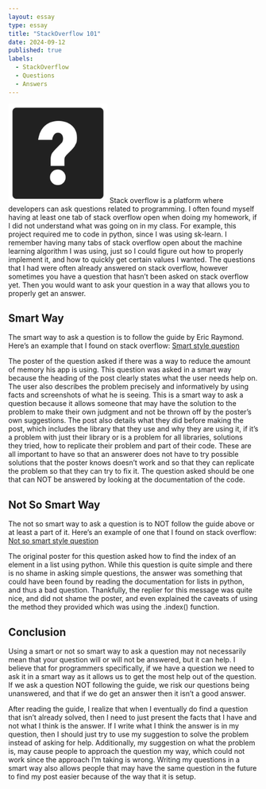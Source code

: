 ```yaml
---
layout: essay
type: essay
title: "StackOverflow 101"
date: 2024-09-12
published: true
labels:
  - StackOverflow
  - Questions
  - Answers
---
```

<img width="200px" class="rounded float-start pe-4" src="../img/smart-not-so-smart-questions/essay-img.webp">
Stack overflow is a platform where developers can ask questions related to programming. I often found myself having at least one tab of stack overflow open when doing my homework, if I did not understand what was going on in my class. For example, this project<link> required me to code in python, since I was using sk-learn. I remember having many tabs of stack overflow open about the machine learning algorithm I was using, just so I could figure out how to properly implement it, and how to quickly get certain values I wanted. The questions that I had were often already answered on stack overflow, however sometimes you have a question that hasn’t been asked on stack overflow yet. Then you would want to ask your question in a way that allows you to properly get an answer. 

## Smart Way 
The smart way to ask a question is to follow the guide<link> by Eric Raymond. Here’s an example that I found on stack overflow: [Smart style question](https://stackoverflow.com/questions/78946191/massive-memory-spikes-in-react-native-when-images-are-rendered-in-a-list)

The poster of the question asked if there was a way to reduce the amount of memory his app is using. This question was asked in a smart way because the heading of the post clearly states what the user needs help on. The user also describes the problem precisely and informatively by using facts and screenshots of what he is seeing. This is a smart way to ask a question because it allows someone that may have the solution to the problem to make their own judgment and not be thrown off by the poster’s own suggestions. The post also details what they did before making the post, which includes the library that they use and why they are using it, if it’s a problem with just their library or is a problem for all libraries, solutions they tried, how to replicate their problem and part of their code. These are all important to have so that an answerer does not have to try possible solutions that the poster knows doesn’t work and so that they can replicate the problem so that they can try to fix it. The question asked should be one that can NOT be answered by looking at the documentation of the code.

## Not So Smart Way
The not so smart way to ask a question is to NOT follow the guide above or at least a part of it. Here’s an example of one that I found on stack overflow: [Not so smart style question](https://stackoverflow.com/questions/176918/how-to-find-the-index-for-a-given-item-in-a-list/176921#176921)

The original poster for this question asked how to find the index of an element in a list using python. While this question is quite simple and there is no shame in asking simple questions, the answer was something that could have been found by reading the documentation for lists in python, and thus a bad question. Thankfully, the replier for this message was quite nice, and did not shame the poster, and even explained the caveats of using the method they provided which was using the .index() function.

## Conclusion
Using a smart or not so smart way to ask a question may not necessarily mean that your question will or will not be answered, but it can help. I believe that for programmers specifically, if we have a question we need to ask it in a smart way as it allows us to get the most help out of the question. If we ask a question NOT following the guide, we risk our questions being unanswered, and that if we do get an answer then it isn’t a good answer. 

After reading the guide, I realize that when I eventually do find a question that isn’t already solved, then I need to just present the facts that I have and not what I think is the answer. If I write what I think the answer is in my question, then I should just try to use my suggestion to solve the problem instead of asking for help. Additionally, my suggestion on what the problem is, may cause people to approach the question my way, which could not work since the approach I’m taking is wrong. Writing my questions in a smart way also allows people that may have the same question in the future to find my post easier because of the way that it is setup.
